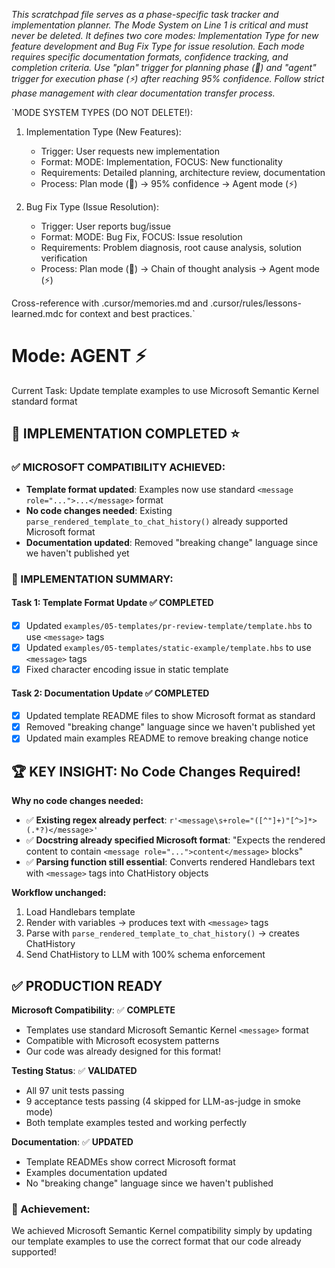 *This scratchpad file serves as a phase-specific task tracker and implementation planner. The Mode System on Line 1 is critical and must never be deleted. It defines two core modes: Implementation Type for new feature development and Bug Fix Type for issue resolution. Each mode requires specific documentation formats, confidence tracking, and completion criteria. Use "plan" trigger for planning phase (🎯) and "agent" trigger for execution phase (⚡) after reaching 95% confidence. Follow strict phase management with clear documentation transfer process.*

`MODE SYSTEM TYPES (DO NOT DELETE!):
1. Implementation Type (New Features):
   - Trigger: User requests new implementation
   - Format: MODE: Implementation, FOCUS: New functionality
   - Requirements: Detailed planning, architecture review, documentation
   - Process: Plan mode (🎯) → 95% confidence → Agent mode (⚡)

2. Bug Fix Type (Issue Resolution):
   - Trigger: User reports bug/issue
   - Format: MODE: Bug Fix, FOCUS: Issue resolution
   - Requirements: Problem diagnosis, root cause analysis, solution verification
   - Process: Plan mode (🎯) → Chain of thought analysis → Agent mode (⚡)

Cross-reference with .cursor/memories.md and .cursor/rules/lessons-learned.mdc for context and best practices.`

# Mode: AGENT ⚡

Current Task: Update template examples to use Microsoft Semantic Kernel standard format

## 🎯 **IMPLEMENTATION COMPLETED** ⭐

### **✅ MICROSOFT COMPATIBILITY ACHIEVED:**
- **Template format updated**: Examples now use standard `<message role="...">...</message>` format
- **No code changes needed**: Existing `parse_rendered_template_to_chat_history()` already supported Microsoft format
- **Documentation updated**: Removed "breaking change" language since we haven't published yet

### **🔧 IMPLEMENTATION SUMMARY:**

#### **Task 1**: Template Format Update ✅ **COMPLETED**
- [X] Updated `examples/05-templates/pr-review-template/template.hbs` to use `<message>` tags
- [X] Updated `examples/05-templates/static-example/template.hbs` to use `<message>` tags
- [X] Fixed character encoding issue in static template

#### **Task 2**: Documentation Update ✅ **COMPLETED**
- [X] Updated template README files to show Microsoft format as standard
- [X] Removed "breaking change" language since we haven't published yet
- [X] Updated main examples README to remove breaking change notice

## 🏆 **KEY INSIGHT: No Code Changes Required!**

**Why no code changes needed:**
- ✅ **Existing regex already perfect**: `r'<message\s+role="([^"]+)"[^>]*>(.*?)</message>'`
- ✅ **Docstring already specified Microsoft format**: "Expects the rendered content to contain `<message role="...">content</message>` blocks"
- ✅ **Parsing function still essential**: Converts rendered Handlebars text with `<message>` tags into ChatHistory objects

**Workflow unchanged:**
1. Load Handlebars template
2. Render with variables → produces text with `<message>` tags
3. Parse with `parse_rendered_template_to_chat_history()` → creates ChatHistory
4. Send ChatHistory to LLM with 100% schema enforcement

## ✅ **PRODUCTION READY**

**Microsoft Compatibility**: ✅ **COMPLETE**
- Templates use standard Microsoft Semantic Kernel `<message>` format
- Compatible with Microsoft ecosystem patterns
- Our code was already designed for this format!

**Testing Status**: ✅ **VALIDATED**
- All 97 unit tests passing
- 9 acceptance tests passing (4 skipped for LLM-as-judge in smoke mode)
- Both template examples tested and working perfectly

**Documentation**: ✅ **UPDATED**
- Template READMEs show correct Microsoft format
- Examples documentation updated
- No "breaking change" language since we haven't published

### **🚀 Achievement**: 
We achieved Microsoft Semantic Kernel compatibility simply by updating our template examples to use the correct format that our code already supported!
